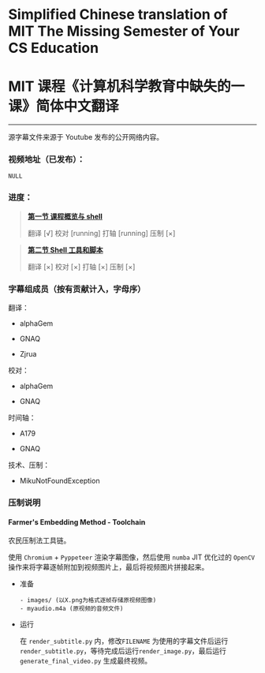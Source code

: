 # Simplified Chinese translation of MIT The Missing Semester of Your CS Education
# MIT 课程《计算机科学教育中缺失的一课》简体中文翻译

------------

源字幕文件来源于 Youtube 发布的公开网络内容。

### 视频地址（已发布）：

`NULL`

### 进度：

> **[第一节 课程概览与 shell](https://missing-semester-cn.github.io/2020/course-shell/)**
>
> 翻译 [√]
> 校对 [running]
> 打轴 [running]
> 压制 [×]

> **[第二节 Shell 工具和脚本](https://missing-semester-cn.github.io/2020/shell-tools/)**
>
> 翻译 [×]
> 校对 [×]
> 打轴 [×]
> 压制 [×]

### 字幕组成员（按有贡献计入，字母序）

翻译：

- alphaGem

- GNAQ

- Zjrua

校对：

- alphaGem

- GNAQ

时间轴：

- A179

- GNAQ

技术、压制：

- MikuNotFoundException

### 压制说明

#### Farmer's Embedding Method - Toolchain

农民压制法工具链。

使用 ```Chromium``` + ```Pyppeteer``` 渲染字幕图像，然后使用 ```numba``` JIT 优化过的 ```OpenCV``` 操作来将字幕逐帧附加到视频图片上，最后将视频图片拼接起来。

- 准备

	```plain
	- images/ (以X.png为格式逐帧存储原视频图像)
	- myaudio.m4a (原视频的音频文件)
	```

- 运行

	在 ```render_subtitle.py``` 内，修改```FILENAME``` 为使用的字幕文件后运行```render_subtitle.py```，等待完成后运行```render_image.py```，最后运行```generate_final_video.py``` 生成最终视频。